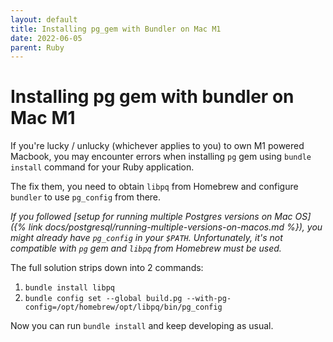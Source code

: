 ```yaml
---
layout: default
title: Installing pg_gem with Bundler on Mac M1
date: 2022-06-05
parent: Ruby
---
```


# Installing pg gem with bundler on Mac M1	

If you're lucky / unlucky (whichever applies to you) to own M1 powered Macbook, you may encounter errors when installing `pg` gem using `bundle install` command for your Ruby application.

The fix them, you need to obtain `libpq` from Homebrew and configure `bundler` to use `pg_config` from there.

*If you followed [setup for running multiple Postgres versions on Mac OS]({% link docs/postgresql/running-multiple-versions-on-macos.md %}), you might already have `pg_config` in your `$PATH`. Unfortunately, it's not compatible with `pg` gem and `libpq` from Homebrew must be used.*

The full solution strips down into 2 commands:

1. `bundle install libpq`
2. `bundle config set --global build.pg --with-pg-config=/opt/homebrew/opt/libpq/bin/pg_config`

Now you can run `bundle install` and keep developing as usual.
